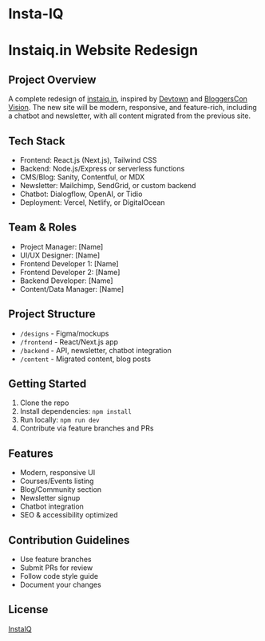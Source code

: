 # Insta-IQ
# Instaiq.in Website Redesign

## Project Overview
A complete redesign of [instaiq.in](https://instaiq.in), inspired by [Devtown](https://www.devtown.in/) and [BloggersCon Vision](https://bloggersconvision.com/). The new site will be modern, responsive, and feature-rich, including a chatbot and newsletter, with all content migrated from the previous site.

## Tech Stack
- Frontend: React.js (Next.js), Tailwind CSS
- Backend: Node.js/Express or serverless functions
- CMS/Blog: Sanity, Contentful, or MDX
- Newsletter: Mailchimp, SendGrid, or custom backend
- Chatbot: Dialogflow, OpenAI, or Tidio
- Deployment: Vercel, Netlify, or DigitalOcean

## Team & Roles
- Project Manager: [Name]
- UI/UX Designer: [Name]
- Frontend Developer 1: [Name]
- Frontend Developer 2: [Name]
- Backend Developer: [Name]
- Content/Data Manager: [Name]

## Project Structure
- `/designs` - Figma/mockups
- `/frontend` - React/Next.js app
- `/backend` - API, newsletter, chatbot integration
- `/content` - Migrated content, blog posts

## Getting Started
1. Clone the repo
2. Install dependencies: `npm install`
3. Run locally: `npm run dev`
4. Contribute via feature branches and PRs

## Features
- Modern, responsive UI
- Courses/Events listing
- Blog/Community section
- Newsletter signup
- Chatbot integration
- SEO & accessibility optimized

## Contribution Guidelines
- Use feature branches
- Submit PRs for review
- Follow code style guide
- Document your changes

## License
[InstaIQ](LICENSE)

